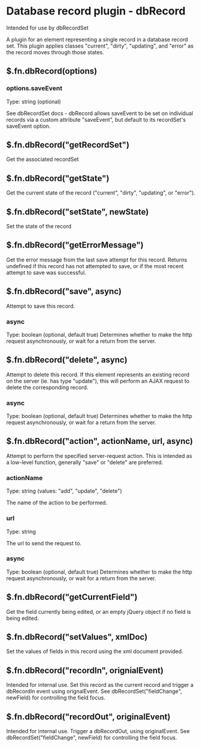 # Database record plugin - dbRecord
Intended for use by dbRecordSet

A plugin for an element representing a single record in a database record set. This plugin applies classes "current",
"dirty", "updating", and "error" as the record moves through those states.

## $.fn.dbRecord(options)

### options.saveEvent
Type: string (optional)

See dbRecordSet docs - dbRecord allows saveEvent to be set on individual records via a custom attribute "saveEvent", but
default to its recordSet's saveEvent option.

## $.fn.dbRecord("getRecordSet")
Get the associated recordSet

## $.fn.dbRecord("getState")
Get the current state of the record ("current", "dirty", "updating", or "error").

## $.fn.dbRecord("setState", newState)
Set the state of the record

## $.fn.dbRecord("getErrorMessage")
Get the error message from the last save attempt for this record. Returns undefined if this record has not attempted to
save, or if the most recent attempt to save was successful.

## $.fn.dbRecord("save", async)
Attempt to save this record.

### async
Type: boolean (optional, default true)
Determines whether to make the http request asynchronously, or wait for a return from the server.

## $.fn.dbRecord("delete", async)
Attempt to delete this record. If this element represents an existing record on the server (ie. has type "update"),
this will perform an AJAX request to delete the corresponding record.

### async
Type: boolean (optional, default true)
Determines whether to make the http request asynchronously, or wait for a return from the server.

## $.fn.dbRecord("action", actionName, url, async)
Attempt to perform the specified server-request action. This is intended as a low-level function, generally "save" or
"delete" are preferred.

### actionName
Type: string (values: "add", "update", "delete")

The name of the action to be performed.

### url
Type: string

The url to send the request to.

### async
Type: boolean (optional, default true)
Determines whether to make the http request asynchronously, or wait for a return from the server.

## $.fn.dbRecord("getCurrentField")
Get the field currently being edited, or an empty jQuery object if no field is being edited.

## $.fn.dbRecord("setValues", xmlDoc)
Set the values of fields in this record using the xml document provided.

## $.fn.dbRecord("recordIn", orignialEvent)
Intended for internal use. Set this record as the current record and trigger a dbRecordIn event using orignalEvent. See
dbRecordSet("fieldChange", newField) for controlling the field focus.

## $.fn.dbRecord("recordOut", originalEvent)
Intended for internal use. Trigger a dbRecordOut, using originalEvent. See
dbRecordSet("fieldChange", newField) for controlling the field focus.